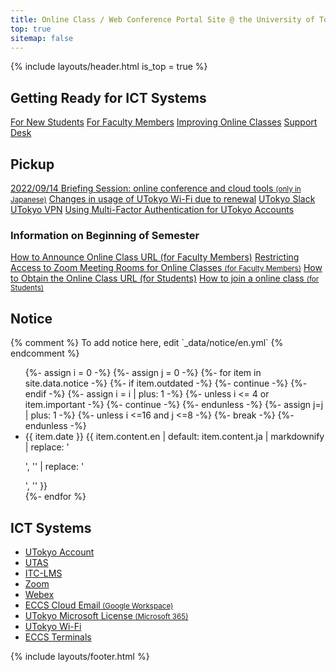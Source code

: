 ```yaml
---
title: Online Class / Web Conference Portal Site @ the University of Tokyo
top: true
sitemap: false
---
```


{% include layouts/header.html is_top = true %}

<main id="content">

  <h2>Getting Ready for ICT Systems</h2>
  <div class="cards">
    <a href="/en/oc/">For New Students</a>
    <a href="/en/faculty_members/">For Faculty Members</a>
    <a href="/en/improvement/">Improving Online Classes</a>
    <a href="/en/support/">Support Desk</a>
  </div>

  <h2>Pickup</h2>
  <div class="cards">
    <a href="/events/2022-09-14/">2022/09/14 Briefing Session: online conference and cloud tools <small>(only in Japanese)</small></a>
    <a href="/en/notice/2023/01-wifi">Changes in usage of UTokyo Wi-Fi due to renewal</a>
    <a href="/en/slack/">UTokyo Slack</a>
    <a href="/en/utokyo_vpn/">UTokyo VPN</a>
    <a href="/en/utokyo_account/mfa/">Using Multi-Factor Authentication for UTokyo Accounts</a>
  </div>

  <h3>Information on Beginning of Semester</h3>
  <div class="cards">
    <a href="/en/faculty_members/url">How to Announce Online Class URL (for Faculty Members)</a>
    <a href="/en/faculty_members/zoom_access_control">Restricting Access to Zoom Meeting Rooms for Online Classes <small>(for Faculty Members)</small></a>
    <a href="/en/oc/url">How to Obtain the Online Class URL (for Students)</a>
    <a href="/en/oc/join">How to join a online class <small>(for Students)</small></a>
  </div>

  <h2>Notice</h2>
  {% comment %} To add notice here, edit `_data/notice/en.yml` {% endcomment %}
  <ul>
    {%- assign i = 0 -%}
    {%- assign j = 0 -%}
    {%- for item in site.data.notice -%}
      {%- if item.outdated -%}
        {%- continue -%}
      {%- endif -%}
    {%- assign i = i | plus: 1 -%}
    {%- unless i <= 4 or item.important -%}
      {%- continue -%}
    {%- endunless -%}
    {%- assign j=j | plus: 1 -%}
    {%- unless i <=16 and j <=8 -%}
      {%- break -%}
    {%- endunless -%}
      <li>
        <span class="notice-date">{{ item.date }}</span>
        {{ item.content.en | default: item.content.ja | markdownify | replace: '<p>', '' | replace: '</p>', '' }}
      </li>
    {%- endfor %}
  </ul>

  <h2>ICT Systems</h2>
  <div class="top__systems">
    <ul>
      <li><a href="/en/utokyo_account/">UTokyo Account</a></li>
      <li><a href="/en/utas">UTAS</a></li>
      <li><a href="/en/itc_lms">ITC-LMS</a></li>
      <li><a href="/en/zoom/">Zoom</a></li>
      <li><a href="/en/webex/">Webex</a></li>
      <li><a href="/en/eccs_cloud_email">ECCS Cloud Email<small> (Google Workspace)</small></a></li>
      <li><a href="/en/microsoft/">UTokyo Microsoft License<small> (Microsoft 365)</small></a></li>
      <li><a href="/en/utokyo_wifi/">UTokyo Wi-Fi</a></li>
      <li><a href="https://www.ecc.u-tokyo.ac.jp/en/">ECCS Terminals</a></li>
    </ul>
  </div>
</main>

{% include layouts/footer.html %}
